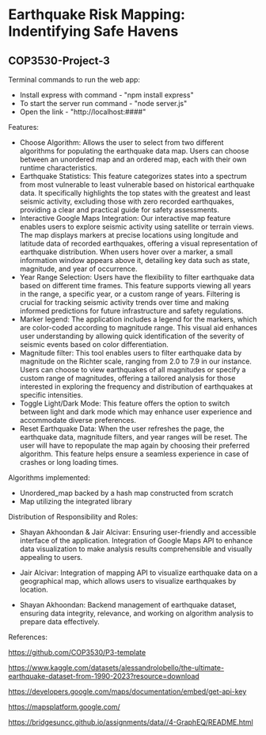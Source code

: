 # Earthquake Risk Mapping: Indentifying Safe Havens
## COP3530-Project-3 

Terminal commands to run the web app:
- Install express with command - "npm install express"
- To start the server run command - "node server.js"
- Open the link - "http://localhost:####"

Features:

- Choose Algorithm: Allows the user to select from two different algorithms for populating the earthquake data map. Users can choose between an unordered map and an ordered map, each with their own runtime characteristics. 
- Earthquake Statistics: This feature categorizes states into a spectrum from most vulnerable to least vulnerable based on historical earthquake data. It specifically highlights the top states with the greatest and least seismic activity, excluding those with zero recorded earthquakes, providing a clear and practical guide for safety assessments.
- Interactive Google Maps Integration: Our interactive map feature enables users to explore seismic activity using satellite or terrain views. The map displays markers at precise locations using longitude and latitude data of recorded earthquakes, offering a visual representation of earthquake distribution. When users hover over a marker, a small information window appears above it, detailing key data such as state, magnitude, and year of occurrence.
- Year Range Selection: Users have the flexibility to filter earthquake data based on different time frames. This feature supports viewing all years in the range, a specific year, or a custom range of years. Filtering is crucial for tracking seismic activity trends over time and making informed predictions for future infrastructure and safety regulations.
- Marker legend: The application includes a legend for the markers, which are color-coded according to magnitude range. This visual aid enhances user understanding by allowing quick identification of the severity of seismic events based on color differentiation.
- Magnitude filter: This tool enables users to filter earthquake data by magnitude on the Richter scale, ranging from 2.0 to 7.9 in our instance. Users can choose to view earthquakes of all magnitudes or specify a custom range of magnitudes, offering a tailored analysis for those interested in exploring the frequency and distribution of earthquakes at specific intensities.
- Toggle Light/Dark Mode: This feature offers the option to switch between light and dark mode which may enhance user experience and accommodate diverse preferences.
- Reset Earthquake Data: When the user refreshes the page, the earthquake data, magnitude filters, and year ranges will be reset. The user will have to repopulate the map again by choosing their preferred algorithm. This feature helps ensure a seamless experience in case of crashes or long loading times.

Algorithms implemented:

- Unordered_map backed by a hash map constructed from scratch
- Map utilizing the integrated library

Distribution of Responsibility and Roles:

- Shayan Akhoondan & Jair Alcivar: Ensuring user-friendly and accessible interface of the application.
Integration of Google Maps API to enhance data visualization to make analysis results
comprehensible and visually appealing to users.

- Jair Alcivar: Integration of mapping API to visualize earthquake data on a geographical map,
which allows users to visualize earthquakes by location.

- Shayan Akhoondan: Backend management of earthquake dataset, ensuring data
integrity, relevance, and working on algorithm analysis to prepare data effectively.

References:

https://github.com/COP3530/P3-template

https://www.kaggle.com/datasets/alessandrolobello/the-ultimate-earthquake-dataset-from-1990-2023?resource=download

https://developers.google.com/maps/documentation/embed/get-api-key

https://mapsplatform.google.com/

https://bridgesuncc.github.io/assignments/data//4-GraphEQ/README.html

